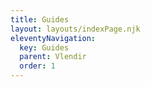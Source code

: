 ```yaml
---
title: Guides
layout: layouts/indexPage.njk
eleventyNavigation:
  key: Guides
  parent: Vlendir
  order: 1
---
```

